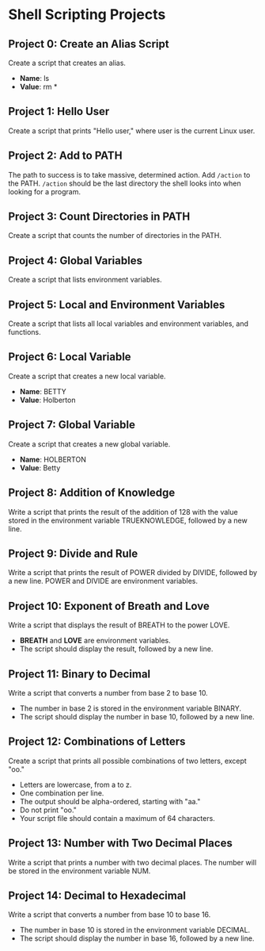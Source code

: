 # Shell Scripting Projects

## Project 0: Create an Alias Script

Create a script that creates an alias.

- **Name**: ls
- **Value**: rm *

## Project 1: Hello User

Create a script that prints "Hello user," where user is the current Linux user.

## Project 2: Add to PATH

The path to success is to take massive, determined action. Add `/action` to the PATH. `/action` should be the last directory the shell looks into when looking for a program.

## Project 3: Count Directories in PATH

Create a script that counts the number of directories in the PATH.

## Project 4: Global Variables

Create a script that lists environment variables.

## Project 5: Local and Environment Variables

Create a script that lists all local variables and environment variables, and functions.

## Project 6: Local Variable

Create a script that creates a new local variable.

- **Name**: BETTY
- **Value**: Holberton

## Project 7: Global Variable

Create a script that creates a new global variable.

- **Name**: HOLBERTON
- **Value**: Betty

## Project 8: Addition of Knowledge

Write a script that prints the result of the addition of 128 with the value stored in the environment variable TRUEKNOWLEDGE, followed by a new line.

## Project 9: Divide and Rule

Write a script that prints the result of POWER divided by DIVIDE, followed by a new line. POWER and DIVIDE are environment variables.

## Project 10: Exponent of Breath and Love

Write a script that displays the result of BREATH to the power LOVE.

- **BREATH** and **LOVE** are environment variables.
- The script should display the result, followed by a new line.

## Project 11: Binary to Decimal

Write a script that converts a number from base 2 to base 10.

- The number in base 2 is stored in the environment variable BINARY.
- The script should display the number in base 10, followed by a new line.

## Project 12: Combinations of Letters

Create a script that prints all possible combinations of two letters, except "oo."

- Letters are lowercase, from a to z.
- One combination per line.
- The output should be alpha-ordered, starting with "aa."
- Do not print "oo."
- Your script file should contain a maximum of 64 characters.

## Project 13: Number with Two Decimal Places

Write a script that prints a number with two decimal places. The number will be stored in the environment variable NUM.

## Project 14: Decimal to Hexadecimal

Write a script that converts a number from base 10 to base 16.

- The number in base 10 is stored in the environment variable DECIMAL.
- The script should display the number in base 16, followed by a new line.

